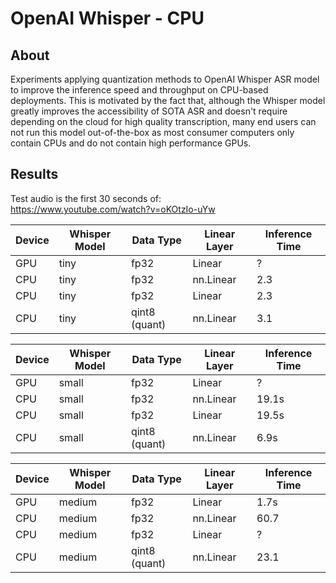 # OpenAI Whisper - CPU

## About

Experiments applying quantization methods to OpenAI Whisper ASR model
to improve the inference speed and throughput on CPU-based deployments.
This is motivated by the fact that, although the Whisper model greatly
improves the accessibility of SOTA ASR and doesn't require depending
on the cloud for high quality transcription, many end users can not
run this model out-of-the-box as most consumer computers only contain
CPUs and do not contain high performance GPUs.

## Results

Test audio is the first 30 seconds of: \
https://www.youtube.com/watch?v=oKOtzIo-uYw

| Device | Whisper Model | Data Type | Linear Layer | Inference Time |
| --- | --- | ----------- | --- | --- |
| GPU | tiny | fp32 | Linear | ? |
| CPU | tiny  | fp32 | nn.Linear | 2.3 |
| CPU | tiny  | fp32 | Linear | 2.3 |
| CPU | tiny  | qint8 (quant) | nn.Linear | 3.1 |

| Device | Whisper Model | Data Type | Linear Layer | Inference Time |
| --- | --- | ----------- | --- | --- 
| GPU | small | fp32 | Linear | ? |
| CPU | small | fp32 | nn.Linear | 19.1s |
| CPU | small | fp32 | Linear | 19.5s |
| CPU | small | qint8 (quant) | nn.Linear | 6.9s |


| Device | Whisper Model | Data Type | Linear Layer | Inference Time |
| --- | --- | ----------- | --- | --- 
| GPU | medium | fp32 | Linear | 1.7s |
| CPU | medium | fp32 | nn.Linear | 60.7 |
| CPU | medium | fp32 | Linear | ? |
| CPU | medium | qint8 (quant) | nn.Linear | 23.1 |
